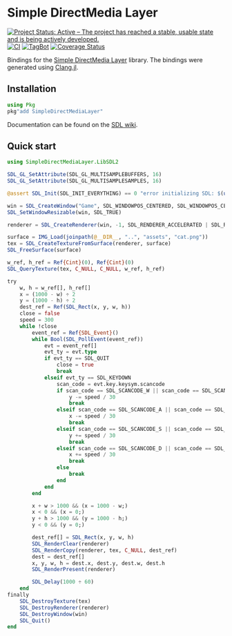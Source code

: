 # Simple DirectMedia Layer

[![Project Status: Active – The project has reached a stable, usable state and is being actively developed.](https://www.repostatus.org/badges/latest/active.svg)](https://www.repostatus.org/#active)
[![CI](https://github.com/JuliaMultimedia/SimpleDirectMediaLayer.jl/actions/workflows/ci.yml/badge.svg)](https://github.com/JuliaMultimedia/SimpleDirectMediaLayer.jl/actions/workflows/ci.yml)
[![TagBot](https://github.com/JuliaMultimedia/SimpleDirectMediaLayer.jl/actions/workflows/TagBot.yml/badge.svg)](https://github.com/JuliaMultimedia/SimpleDirectMediaLayer.jl/actions/workflows/TagBot.yml)
[![Coverage Status](https://coveralls.io/repos/github/jonathanBieler/SimpleDirectMediaLayer.jl/badge.svg?branch=master)](https://coveralls.io/github/jonathanBieler/SimpleDirectMediaLayer.jl?branch=master)

Bindings for the [Simple DirectMedia Layer](https://www.libsdl.org/) library. The bindings were generated using [Clang.jl](https://github.com/JuliaInterop/Clang.jl). 

## Installation
```julia
using Pkg
pkg"add SimpleDirectMediaLayer"
```

Documentation can be found on the [SDL wiki](https://wiki.libsdl.org/FrontPage).

## Quick start
```julia
using SimpleDirectMediaLayer.LibSDL2

SDL_GL_SetAttribute(SDL_GL_MULTISAMPLEBUFFERS, 16)
SDL_GL_SetAttribute(SDL_GL_MULTISAMPLESAMPLES, 16)

@assert SDL_Init(SDL_INIT_EVERYTHING) == 0 "error initializing SDL: $(unsafe_string(SDL_GetError()))"

win = SDL_CreateWindow("Game", SDL_WINDOWPOS_CENTERED, SDL_WINDOWPOS_CENTERED, 1000, 1000, SDL_WINDOW_SHOWN)
SDL_SetWindowResizable(win, SDL_TRUE)

renderer = SDL_CreateRenderer(win, -1, SDL_RENDERER_ACCELERATED | SDL_RENDERER_PRESENTVSYNC)

surface = IMG_Load(joinpath(@__DIR__, "..", "assets", "cat.png"))
tex = SDL_CreateTextureFromSurface(renderer, surface)
SDL_FreeSurface(surface)

w_ref, h_ref = Ref{Cint}(0), Ref{Cint}(0)
SDL_QueryTexture(tex, C_NULL, C_NULL, w_ref, h_ref)

try
    w, h = w_ref[], h_ref[]
    x = (1000 - w) ÷ 2
    y = (1000 - h) ÷ 2
    dest_ref = Ref(SDL_Rect(x, y, w, h))
    close = false
    speed = 300
    while !close
        event_ref = Ref{SDL_Event}()
        while Bool(SDL_PollEvent(event_ref))
            evt = event_ref[]
            evt_ty = evt.type
            if evt_ty == SDL_QUIT
                close = true
                break
            elseif evt_ty == SDL_KEYDOWN
                scan_code = evt.key.keysym.scancode
                if scan_code == SDL_SCANCODE_W || scan_code == SDL_SCANCODE_UP
                    y -= speed / 30
                    break
                elseif scan_code == SDL_SCANCODE_A || scan_code == SDL_SCANCODE_LEFT
                    x -= speed / 30
                    break
                elseif scan_code == SDL_SCANCODE_S || scan_code == SDL_SCANCODE_DOWN
                    y += speed / 30
                    break
                elseif scan_code == SDL_SCANCODE_D || scan_code == SDL_SCANCODE_RIGHT
                    x += speed / 30
                    break
                else
                    break
                end
            end
        end

        x + w > 1000 && (x = 1000 - w;)
        x < 0 && (x = 0;)
        y + h > 1000 && (y = 1000 - h;)
        y < 0 && (y = 0;)

        dest_ref[] = SDL_Rect(x, y, w, h)
        SDL_RenderClear(renderer)
        SDL_RenderCopy(renderer, tex, C_NULL, dest_ref)
        dest = dest_ref[]
        x, y, w, h = dest.x, dest.y, dest.w, dest.h
        SDL_RenderPresent(renderer)

        SDL_Delay(1000 ÷ 60)
    end
finally
    SDL_DestroyTexture(tex)
    SDL_DestroyRenderer(renderer)
    SDL_DestroyWindow(win)
    SDL_Quit()
end
```
